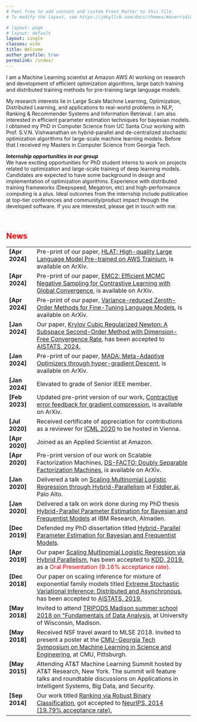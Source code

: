 ```yaml
---
# Feel free to add content and custom Front Matter to this file.
# To modify the layout, see https://jekyllrb.com/docs/themes/#overriding-theme-defaults

# layout: page
# layout: default
layout: single 
classes: wide
title: Welcome
author_profile: true
permalink: /index/
---
```

I am a Machine Learning scientist at Amazon AWS AI working on research and development of efficient optimization algorithms, large batch training and distributed training methods for pre-training large language models.   

My research interests lie in Large Scale Machine Learning, Optimization, Distributed Learning, and applications to real-world problems in NLP, Ranking & Recommender Systems and Information Retrieval. I am also interested in efficient parameter estimation techniques for bayesian models. I obtained my PhD in Computer Science from UC Santa Cruz working with Prof. S.V.N. Vishwanathan on hybrid-parallel and de-centralized stochastic optimization algorithms for large-scale machine learning models. Before that I received my Masters in Computer Science from Georgia Tech. 

<!--
[Here's my CV](/files/params-cvvv.pdf).
-->

<!--
Outside work, I love all forms of outdoor activities and sports most favorites being swimming, tennis and beach volleyball. In the winters, I have enjoyed skiing on the beautiful slopes of Homewood/Heavenly at Tahoe!
-->
  

***Internship opportunities in our group***  
We have exciting opportunities for PhD student interns to work on projects related to optimization and large-scale training of deep learning models. Candidates are expected to have some background in design and implementation of optimization algorithms. Experience with distributed training frameworks (Deepspeed, Megatron, etc) and high-performance computing is a plus. Ideal outcomes from the internship include publication at top-tier conferences and community/product impact through the developed software. If you are interested, please get in touch with me.

<br>
<h2 align="left"><font color="#FF0000">News</font></h2>
<table class='news-table'>
    <col width="15%">
    <col width="85%">
    <tr>
        <td valign="top"><strong>[Apr 2024]</strong></td>
        <td>Pre-print of our paper, <a href="https://arxiv.org/abs/2404.10630">HLAT: High-quality Large Language Model Pre-trained on AWS Trainium</a>,
        is available on ArXiv. 
        </td>
    </tr>
    <tr>
        <td valign="top"><strong>[Apr 2024]</strong></td>
        <td>Pre-print of our paper, <a href="https://arxiv.org/abs/2404.10575">EMC2: Efficient MCMC Negative Sampling for Contrastive Learning with Global Convergence</a>,
        is available on ArXiv. 
        </td>
    </tr>
    <tr>
        <td valign="top"><strong>[Apr 2024]</strong></td>
        <td>Pre-print of our paper, <a href="https://arxiv.org/abs/2404.08080">Variance-reduced Zeroth-Order Methods for Fine-Tuning Language Models</a>,
        is available on ArXiv. 
        </td>
    </tr>
    <tr>
        <td valign="top"><strong>[Jan 2024]</strong></td>
        <td>Our paper, <a href="https://arxiv.org/abs/2401.03058">Krylov Cubic Regularized Newton: A Subspace Second-Order Method with Dimension-Free Convergence Rate</a>,
        has been accepted to 
        <a href="https://aistats.org/aistats2024/index.html">AISTATS, 2024.</a> 
        </td>
    </tr>
    <tr>
        <td valign="top"><strong>[Jan 2024]</strong></td>
        <td>Pre-print of our paper, <a href="https://arxiv.org/abs/2401.08893">MADA: Meta-Adaptive Optimizers through hyper-gradient Descent</a>,
        is available on ArXiv. 
        </td>
    </tr>
    <tr>
        <td valign="top"><strong>[Jan 2024]</strong></td>
        <td>Elevated to grade of Senior IEEE member.</td>
    </tr>
    <tr>
        <td valign="top"><strong>[Feb 2023]</strong></td>
        <td>Updated pre-print version of our work, <a href="https://arxiv.org/abs/2312.08538">Contractive error feedback for gradient compression</a>,
        is available on ArXiv. 
        </td>
    </tr>
    <tr>
        <td valign="top"><strong>[Jul 2020]</strong></td>
        <td>Received certificate of appreciation for contributions as a reviewer for <a href="https://icml.cc/Conferences/2020">ICML 2020</a> to be hosted in Vienna. 
        </td>
    </tr>
    <tr>
        <td valign="top"><strong>[Apr 2020]</strong></td>
        <td>Joined as an Applied Scientist at Amazon. 
        </td>
    </tr>
    <tr>
        <td valign="top"><strong>[Apr 2020]</strong></td>
        <td>Pre-print version of our work on Scalable Factorization Machines, <a href="https://paramsraman.github.io/files/dsfacto.pdf">DS-FACTO: Doubly Separable Factorization Machines</a>, is available on ArXiv. 
        </td>
    </tr>
    <tr>
        <td valign="top"><strong>[Jan 2020]</strong></td>
        <td>Delivered a talk on <a href="https://paramsraman.github.io/files/mlr-kdd19.pdf">Scaling Multinomial Logistic Regression through Hybrid-Parallelism</a> at <a href="https://www.fiddler.ai/">Fiddler.ai</a>, Palo Alto.
        </td>
    </tr>
    <tr>
        <td valign="top"><strong>[Jan 2020]</strong></td>
        <td>Delivered a talk on work done during my PhD thesis <a href="https://paramsraman.github.io/files/params_phd_thesis.pdf">Hybrid-Parallel Parameter Estimation for Bayesian and Frequentist Models</a> at IBM Research, Almaden.
        </td>
    </tr>
    <tr>
        <td valign="top"><strong>[Dec 2019]</strong></td>
        <td>Defended my PhD dissertation titled <a href="https://paramsraman.github.io/files/params_phd_thesis.pdf">Hybrid-Parallel Parameter Estimation for Bayesian and Frequentist Models</a>. 
        </td>
    </tr>
    <tr>
        <td valign="top"><strong>[Apr 2019]</strong></td>
        <td>Our paper <a href="https://paramsraman.github.io/files/mlr-kdd19.pdf">Scaling Multinomial Logistic Regression via Hybrid Parallelism</a>,
        has been accepted to 
        <a href="https://www.kdd.org/kdd2019/">KDD, 2019.</a> as a <font color="red">Oral Presentation (9.16% acceptance rate)</font>.
        </td>
    </tr>
    <tr>
        <td valign="top"><strong>[Dec 2018]</strong></td>
        <td>Our paper on scaling inference for mixture of exponential family models titled <a href="https://paramsraman.github.io/files/mlr-kdd19.pdf">Extreme Stochastic Variational Inference: Distributed and Asynchronous</a>,
        has been accepted to 
        <a href="https://aistats.org/aistats2019/">AISTATS, 2019.</a>
        </td>
    </tr>
    <tr>
        <td valign="top"><strong>[May 2018]</strong></td>
        <td>Invited to attend <a href="https://ifds.wisc.edu/workshops/fundamentals/">TRIPODS Madison summer school 2018 on "Fundamentals of Data Analysis</a>,
        at University of Wisconsin, Madison. 
        </td>
    </tr>
    <tr>
        <td valign="top"><strong>[May 2018]</strong></td>
        <td>Received NSF travel award to MLSE 2018. Invited to present a poster at the <a href="https://events.mcs.cmu.edu/mlse/electrical-and-computer-engineering-program/">CMU-Georgia Tech Symposium on Machine Learning in Science and Engineering</a>,
        at CMU, Pittsburgh. 
        </td>
    </tr>
    <tr>
        <td valign="top"><strong>[May 2015]</strong></td>
        <td>Attending AT&T Machine Learning Summit hosted by AT&T Research, New York. The summit will feature talks and roundtable discussions on Applications in Intelligent Systems, Big Data, and Security. 
        </td>
    </tr>
    <tr>
        <td valign="top"><strong>[Sep 2014]</strong></td>
        <td>Our work titled <a href="http://papers.nips.cc/paper/5363-ranking-via-robust-binary-classification.pdf">Ranking via Robust Binary Classification</a>,
        got accepted to 
        <a href="https://neurips.cc/Conferences/2014">NeurIPS, 2014 (19.79% acceptance rate).</a>
        </td>
    </tr>
</table>
